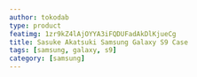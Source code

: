 ```yaml
---
author: tokodab
type: product
featimg: 1zr9kZ4lAjOYYA3iFQDUFadAkDlKjueCg
title: Sasuke Akatsuki Samsung Galaxy S9 Case
tags: [samsung, galaxy, s9]
category: [samsung]
---
```

